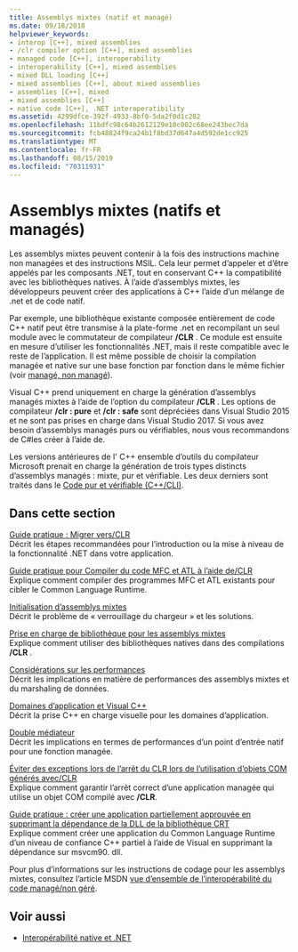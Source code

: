 ```yaml
---
title: Assemblys mixtes (natif et managé)
ms.date: 09/18/2018
helpviewer_keywords:
- interop [C++], mixed assemblies
- /clr compiler option [C++], mixed assemblies
- managed code [C++], interoperability
- interoperability [C++], mixed assemblies
- mixed DLL loading [C++]
- mixed assemblies [C++], about mixed assemblies
- assemblies [C++], mixed
- mixed assemblies [C++]
- native code [C++], .NET interoperatibility
ms.assetid: 4299dfce-392f-4933-8bf0-5da2f0d1c282
ms.openlocfilehash: 11bdfc98c64b2612129e10c002c68ee243bec7da
ms.sourcegitcommit: fcb48824f9ca24b1f8bd37d647a4d592de1cc925
ms.translationtype: MT
ms.contentlocale: fr-FR
ms.lasthandoff: 08/15/2019
ms.locfileid: "70311931"
---
```

# <a name="mixed-native-and-managed-assemblies"></a>Assemblys mixtes (natifs et managés)

Les assemblys mixtes peuvent contenir à la fois des instructions machine non managées et des instructions MSIL. Cela leur permet d’appeler et d’être appelés par les composants .NET, tout en conservant C++ la compatibilité avec les bibliothèques natives. À l’aide d’assemblys mixtes, les développeurs peuvent créer des applications à C++ l’aide d’un mélange de .net et de code natif.

Par exemple, une bibliothèque existante composée entièrement de code C++ natif peut être transmise à la plate-forme .net en recompilant un seul module avec le commutateur de compilateur **/CLR** . Ce module est ensuite en mesure d’utiliser les fonctionnalités .NET, mais il reste compatible avec le reste de l’application. Il est même possible de choisir la compilation managée et native sur une base fonction par fonction dans le même fichier (voir [managé, non managé](../preprocessor/managed-unmanaged.md)).

Visual C++ prend uniquement en charge la génération d’assemblys managés mixtes à l’aide de l’option du compilateur **/CLR** . Les options de compilateur **/clr : pure** et **/clr : safe** sont dépréciées dans Visual Studio 2015 et ne sont pas prises en charge dans Visual Studio 2017. Si vous avez besoin d’assemblys managés purs ou vérifiables, nous vous recommandons de C#les créer à l’aide de.

Les versions antérieures de l' C++ ensemble d’outils du compilateur Microsoft prenait en charge la génération de trois types distincts d’assemblys managés : mixte, pur et vérifiable. Les deux derniers sont traités dans le [Code pur et vérifiable (C++/CLI)](../dotnet/pure-and-verifiable-code-cpp-cli.md).

## <a name="in-this-section"></a>Dans cette section

[Guide pratique : Migrer vers/CLR](../dotnet/how-to-migrate-to-clr.md)<br/>
Décrit les étapes recommandées pour l’introduction ou la mise à niveau de la fonctionnalité .NET dans votre application.

[Guide pratique pour Compiler du code MFC et ATL à l’aide de/CLR](../dotnet/how-to-compile-mfc-and-atl-code-by-using-clr.md)<br/>
Explique comment compiler des programmes MFC et ATL existants pour cibler le Common Language Runtime.

[Initialisation d’assemblys mixtes](../dotnet/initialization-of-mixed-assemblies.md)<br/>
Décrit le problème de « verrouillage du chargeur » et les solutions.

[Prise en charge de bibliothèque pour les assemblys mixtes](../dotnet/library-support-for-mixed-assemblies.md)<br/>
Explique comment utiliser des bibliothèques natives dans des compilations **/CLR** .

[Considérations sur les performances](../dotnet/performance-considerations-for-interop-cpp.md)<br/>
Décrit les implications en matière de performances des assemblys mixtes et du marshaling de données.

[Domaines d’application et Visual C++](../dotnet/application-domains-and-visual-cpp.md)<br/>
Décrit la prise C++ en charge visuelle pour les domaines d’application.

[Double médiateur](../dotnet/double-thunking-cpp.md)<br/>
Décrit les implications en termes de performances d’un point d’entrée natif pour une fonction managée.

[Éviter des exceptions lors de l’arrêt du CLR lors de l’utilisation d’objets COM générés avec/CLR](../dotnet/avoiding-exceptions-on-clr-shutdown-when-consuming-com-objects-built-with-clr.md)<br/>
Explique comment garantir l’arrêt correct d’une application managée qui utilise un objet COM compilé avec **/CLR**.

[Guide pratique : créer une application partiellement approuvée en supprimant la dépendance de la DLL de la bibliothèque CRT](../dotnet/create-a-partially-trusted-application.md)<br/>
Explique comment créer une application du Common Language Runtime d’un niveau de confiance C++ partiel à l’aide de Visual en supprimant la dépendance sur msvcm90. dll.

Pour plus d’informations sur les instructions de codage pour les assemblys mixtes, consultez l’article MSDN [vue d’ensemble de l’interopérabilité du code managé/non géré](/previous-versions/dotnet/articles/ms973872(v=msdn.10)).

## <a name="see-also"></a>Voir aussi

- [Interopérabilité native et .NET](../dotnet/native-and-dotnet-interoperability.md)
